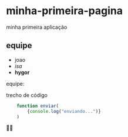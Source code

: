 # minha-primeira-pagina
minha primeira aplicação

## equipe
* joao
* *isa*
* **hygor**

equipe:

trecho de código
```javascript
    function enviar(
        {console.log("enviando...")}
    )
````
🐱‍💻

